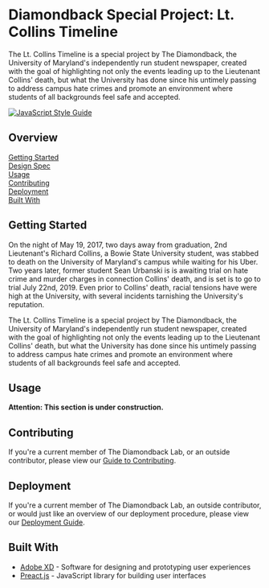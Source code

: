 # Diamondback Special Project: Lt. Collins Timeline

The Lt. Collins Timeline is a special project by The Diamondback, the University
of Maryland's independently run student newspaper, created with the goal of
highlighting not only the events leading up to the Lieutenant Collins' death, but what
the University has done since his untimely passing to address campus hate crimes
and promote an environment where students of all backgrounds feel safe and
accepted.

[![JavaScript Style Guide](https://img.shields.io/badge/code_style-standard-brightgreen.svg)](https://standardjs.com)

## Overview

[Getting Started](#getting-started)  
[Design Spec](https://github.com/The-Diamondback-Lab/ltcollinstimeline/wiki/Design-Spec)  
[Usage](#usage)  
[Contributing](#contributing)  
[Deployment](#deployment)  
[Built With](#built-with)

## Getting Started

On the night of May 19, 2017, two days away from graduation, 2nd Lieutenant's Richard Collins, a Bowie State University student, was stabbed to death on the University of Maryland's campus while waiting for his Uber. Two years later, former student Sean Urbanski is is awaiting trial on hate crime and murder charges in connection Collins' death, and is set is to go to trial July 22nd, 2019. Even prior to Collins' death, racial tensions have were high at the University, with several incidents tarnishing the University's reputation.

The Lt. Collins Timeline is a special project by The Diamondback, the University
of Maryland's independently run student newspaper, created with the goal of
highlighting not only the events leading up to the Lieutenant Collins' death, but what
the University has done since his untimely passing to address campus hate crimes
and promote an environment where students of all backgrounds feel safe and
accepted.

## Usage

**Attention: This section is under construction.**

## Contributing

If you're a current member of The Diamondback Lab, or an outside contributor, please view
our [Guide to Contributing](CONTRIBUTING).

## Deployment

If you're a current member of The Diamondback Lab, an outside contributor, or would just like an overview of
our deployment procedure, please view our [Deployment Guide](DEPLOYMENT.md).

## Built With

- [Adobe XD](https://www.adobe.com/products/xd.html) - Software for designing
  and prototyping user experiences
- [Preact.js](https://preactjs.com/) - JavaScript library for building user
  interfaces
